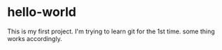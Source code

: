 # hello-world
This is my first project.
I'm trying to learn git for the 1st time.
some thing works accordingly.
